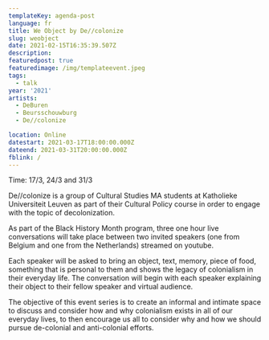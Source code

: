 ```yaml
---
templateKey: agenda-post
language: fr
title: We Object by De//colonize
slug: weobject
date: 2021-02-15T16:35:39.507Z
description:
featuredpost: true
featuredimage: /img/templateevent.jpeg
tags:
  - talk
year: '2021'
artists:
  - DeBuren
  - Beursschouwburg
  - De//colonize

location: Online
datestart: 2021-03-17T18:00:00.000Z
dateend: 2021-03-31T20:00:00.000Z
fblink: /
---
```

Time: 17/3, 24/3 and 31/3

De//colonize is a group of Cultural Studies MA students at Katholieke Universiteit Leuven as part of their Cultural Policy course in order to engage with the topic of decolonization.

As part of the Black History Month program, three one hour live conversations will take place between two invited speakers (one from Belgium and one from the Netherlands) streamed on youtube.

Each speaker will be asked to bring an object, text, memory, piece of food, something that is personal to them and shows the legacy of colonialism in their everyday life. The conversation will begin with each speaker explaining their object to their fellow speaker and virtual audience.

The objective of this event series is to create an informal and intimate space to discuss and consider how and why colonialism exists in all of our everyday lives, to then encourage us all to consider why and how we should pursue de-colonial and anti-colonial efforts.
